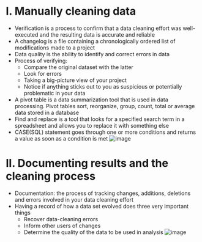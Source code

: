 # I. Manually cleaning data
- Verification is a process to confirm that a data cleaning effort was well-executed and the resulting data is accurate and reliable
- A changelog is a file containing a chronologically ordered list of modifications made to a project
- Data quality is the ability to identify and correct errors in data
- Process of verifying:
    + Compare the original dataset with the latter
    + Look for errors
    + Taking a big-picture view of your project
    + Notice if anything sticks out to you as suspicious or potentially problematic in your data
-  A pivot table is a data summarization tool that is used in data processing. Pivot tables sort, reorganize, group, count, total or average data stored in a database
- Find and replace is a tool that looks for a specified search term in a spreadsheet and allows you to replace it with something else
- CASE(SQL) statement goes through one or more conditions and returns a value as soon as a condition is met
![image](https://github.com/Chinatsu28/Google-Data-Analytics-Professional-Certificate/assets/111115952/02fa3510-57ed-47b0-9b25-f2062fcb17be)
# II. Documenting results and the cleaning process
- Documentation: the process of tracking changes, additions, deletions and errors involved in your data cleaning effort
- Having a record of how a data set evolved does three very important things
    + Recover data-cleaning errors
    + Inform other users of changes
    + Determine the quality of the data to be used in analysis
![image](https://github.com/Chinatsu28/Google-Data-Analytics-Professional-Certificate/assets/111115952/e0b4a96f-8ce1-4649-a1ca-ba95a8863dec)
